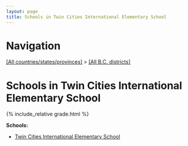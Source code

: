 ```yaml
---
layout: page
title: Schools in Twin Cities International Elementary School
---
```

# Navigation

[[All countries/states/provinces]](../..) > [[All B.C. districts]](..)

# Schools in Twin Cities International Elementary School

{% include_relative grade.html %}

**Schools:**

- [Twin Cities International Elementary School](Twin_Cities_International_Elementary_School.md)
